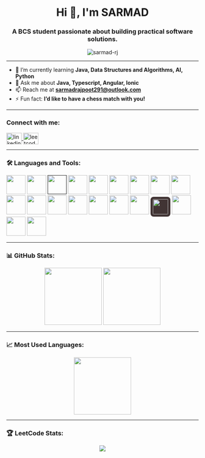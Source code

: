 <h1 align="center">Hi 👋, I'm SARMAD</h1>
<h3 align="center">A BCS student passionate about building practical software solutions.</h3>

<p align="center">
  <img src="https://komarev.com/ghpvc/?username=sarmad-rj&label=Profile%20views&color=0e75b6&style=flat" alt="sarmad-rj" />
</p>

---

- 🌱 I’m currently learning **Java, Data Structures and Algorithms, AI, Python**
- 💬 Ask me about **Java, Typescript, Angular, Ionic**
- 📫 Reach me at **sarmadrajpoot291@outlook.com**
- ⚡ Fun fact: **I’d like to have a chess match with you!**

---

<h3 align="left">Connect with me:</h3>
<p align="left">
  <a href="https://linkedin.com/in/sarmad-rj" target="_blank">
    <img align="center" src="https://raw.githubusercontent.com/rahuldkjain/github-profile-readme-generator/master/src/images/icons/Social/linked-in-alt.svg" alt="linkedin" height="30" width="40" />
  </a>
  <a href="https://leetcode.com/sarmad-rj" target="_blank">
    <img align="center" src="https://raw.githubusercontent.com/rahuldkjain/github-profile-readme-generator/master/src/images/icons/Social/leet-code.svg" alt="leetcode" height="30" width="40" />
  </a>
</p>

---

<h3 align="left">🛠 Languages and Tools:</h3>
<p align="left">
  <!-- All skillicons.dev icons -->
  <a href="https://angular.io/" target="_blank"><img src="https://skillicons.dev/icons?i=angular" width="50" height="50"/></a>
  <a href="https://getbootstrap.com" target="_blank"><img src="https://skillicons.dev/icons?i=bootstrap" width="50" height="50"/></a>
  <a href="" target="_blank"><img src="https://skillicons.dev/icons?i=cpp" width="50" height="50"/></a>
  <a href="https://developer.mozilla.org/docs/Web/CSS" target="_blank"><img src="https://skillicons.dev/icons?i=css" width="50" height="50"/></a>
  <a href="https://www.docker.com/" target="_blank"><img src="https://skillicons.dev/icons?i=docker" width="50" height="50"/></a>
  <a href="https://firebase.google.com/" target="_blank"><img src="https://skillicons.dev/icons?i=firebase" width="50" height="50"/></a>
  <a href="https://git-scm.com/" target="_blank"><img src="https://skillicons.dev/icons?i=git" width="50" height="50"/></a>
  <a href="https://developer.mozilla.org/docs/Web/HTML" target="_blank"><img src="https://skillicons.dev/icons?i=html" width="50" height="50"/></a>
  <a href="https://www.java.com/" target="_blank"><img src="https://skillicons.dev/icons?i=java" width="50" height="50"/></a>
  <a href="https://www.mongodb.com/" target="_blank"><img src="https://skillicons.dev/icons?i=mongodb" width="50" height="50"/></a>
  <a href="https://nodejs.org/" target="_blank"><img src="https://skillicons.dev/icons?i=nodejs" width="50" height="50"/></a>
  <a href="https://postman.com" target="_blank"><img src="https://skillicons.dev/icons?i=postman" width="50" height="50"/></a>
  <a href="https://code.visualstudio.com/" target="_blank"><img src="https://skillicons.dev/icons?i=vscode" width="50" height="50"/></a>
  <a href="https://www.jetbrains.com/idea/" target="_blank"><img src="https://skillicons.dev/icons?i=idea" width="50" height="50"/></a>
  <a href="https://www.python.org/" target="_blank"><img src="https://skillicons.dev/icons?i=python" width="50" height="50"/></a>
  <a href="https://streamlit.io/" target="_blank"><img src="https://cdn.jsdelivr.net/gh/devicons/devicon@latest/icons/streamlit/streamlit-original.svg" width="50" height="50"/></a>
   <a href="https://www.oracle.com/" target="_blank"><img src="https://matplotlib.org/_static/images/documentation.svg" width="40" height="40" style="background-color: #413434; padding: 6px; border-radius: 8px"/></a>
  <!-- Custom background icons for missing ones -->
  <a href="https://developer.android.com" target="_blank"><img src="https://cdn.jsdelivr.net/gh/devicons/devicon/icons/android/android-original.svg" width="50" height="50"/></a>
  <a href="https://ionicframework.com/" target="_blank"><img src="https://ionicacademy.com/wp-content/uploads/2020/02/ionic-Logo.svg" width="50" height="50"/></a>
  <a href="https://www.oracle.com/" target="_blank"><img src="https://upload.wikimedia.org/wikipedia/commons/5/50/Oracle_logo.svg" width="50" height="50"/></a>
</p>

---

<h3 align="left">📊 GitHub Stats:</h3>
<p align="center">
  <img src="https://github-readme-stats.vercel.app/api?username=sarmad-rj&show_icons=true&theme=codeSTACKr" height="150"/>
  <img src="https://github-readme-streak-stats.herokuapp.com/?user=sarmad-rj&theme=codeSTACKr" height="150"/>
</p> 
<!-- codeSTACKr -->
<!-- tokyonight -->

---

<h3 align="left">📈 Most Used Languages:</h3>
<p align="center">
  <img src="https://github-readme-stats.vercel.app/api/top-langs?username=sarmad-rj&show_icons=true&layout=compact&theme=codeSTACKr" height="150"/>
</p>

---

<h3 align="left">🏆 LeetCode Stats:</h3>
<p align="center">
  <a href="https://leetcode.com/sarmad-rj">
    <img src="https://leetcard.jacoblin.cool/sarmad-rj" />
  </a>
</p>
